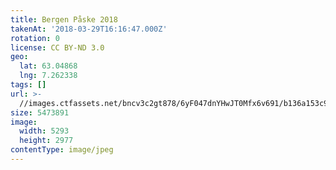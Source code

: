 ```yaml
---
title: Bergen Påske 2018
takenAt: '2018-03-29T16:16:47.000Z'
rotation: 0
license: CC BY-ND 3.0
geo:
  lat: 63.04868
  lng: 7.262338
tags: []
url: >-
  //images.ctfassets.net/bncv3c2gt878/6yF047dnYHwJT0Mfx6v691/b136a153c99fc3627cced8dcd60ee132/bergen-pske-2018_39368240970_o
size: 5473891
image:
  width: 5293
  height: 2977
contentType: image/jpeg
---
```


